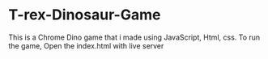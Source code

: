 # T-rex-Dinosaur-Game

This is a Chrome Dino game that i made using JavaScript, Html, css.
To run the game, Open the index.html with live server
